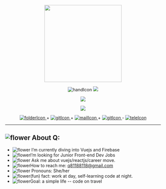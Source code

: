 <p align="center"><img src="https://user-images.githubusercontent.com/91670223/164977209-d0dd5282-3cc0-452b-bfec-d4455573b384.png" width="250"/></p>
<p align="center">
  <img src="https://user-images.githubusercontent.com/91670223/165062616-3e70d206-d897-4336-a7c4-c70c2dac6a49.png" alt="handIcon"/>
  <img src="https://user-images.githubusercontent.com/91670223/164980176-77c9240d-b65b-43a6-8286-49ffd6aa62f5.gif" />
</p>
<p align="center"><img src="https://user-images.githubusercontent.com/91670223/164980180-c81beac3-0b5d-43ca-a763-db9a4edbc8dd.gif" /></p>
<p align="center"><img src="https://user-images.githubusercontent.com/91670223/164984033-665d8be2-971b-4d4e-8259-3520fdc3fb94.gif"/></p>
<p align="center">
  <a href="https://github.com/Qrious-Coder" target="_blank" rel="noreferrer noopener">
    <img src="https://user-images.githubusercontent.com/91670223/164985205-3d87f223-9a52-4292-aacd-49f35dfaa664.png" alt="folderIcon"/>
  </a> +
  <a href="https://github.com/Qrious-Coder" target="_blank" rel="noreferrer noopener">
    <img src="https://user-images.githubusercontent.com/91670223/164984823-9e9e95c5-d5a3-4d7e-91f2-d46abff3e3e6.png" alt="gitIcon"/>
  </a> +
  <a href="https://mail.google.com/mail/?view=cm&to=q81188118@gmail.com&su=Email+To+Q_coder&body=Write+your+message+here&bcc=h20218888@gmail.com">
    <img src="https://user-images.githubusercontent.com/91670223/164985216-305ff82e-0d3f-41e8-8dea-016bf8325fab.png" alt="mailIcon"/>
  </a> +
  <a href="https://www.messenger.com/t/100001670613328/" target="_blank" rel="noreferrer noopener">
    <img src="https://user-images.githubusercontent.com/91670223/164985218-7c57720e-d98d-41af-9f9e-7ffa1811a675.png" alt="gitIcon"/>
  </a> -
  <a href="https://t.me/Q_Duan" target="_blank" rel="noreferrer noopener">
    <img src="https://user-images.githubusercontent.com/91670223/164985223-dd446074-58e9-431e-b7c6-bcf8119b8469.png" alt="teleIcon"/>
  </a> 
</p>

---
<h2>
  <span><img src="https://user-images.githubusercontent.com/91670223/165063378-40bba257-80c8-44ac-8af1-2d5cc7e98d6c.png" alt="flower"/></span>
  About Q:
</h2>

- <span><img src="https://user-images.githubusercontent.com/91670223/165063076-9f267a83-d888-40cd-820a-d66bfd5f65e1.png" alt="flower"/></span> I’m currently diving into Vuejs and Firebase 
- <span><img src="https://user-images.githubusercontent.com/91670223/165063076-9f267a83-d888-40cd-820a-d66bfd5f65e1.png" alt="flower"/></span>I’m looking for Junior Front-end Dev Jobs
- <span><img src="https://user-images.githubusercontent.com/91670223/165063076-9f267a83-d888-40cd-820a-d66bfd5f65e1.png" alt="flower"/></span> Ask me about vuejs/reactjs/career move.
- <span><img src="https://user-images.githubusercontent.com/91670223/165063076-9f267a83-d888-40cd-820a-d66bfd5f65e1.png" alt="flower"/></span>How to reach me: q81188118@gmail.com
- <span><img src="https://user-images.githubusercontent.com/91670223/165063076-9f267a83-d888-40cd-820a-d66bfd5f65e1.png" alt="flower"/></span> Pronouns: She/her
- <span><img src="https://user-images.githubusercontent.com/91670223/165063076-9f267a83-d888-40cd-820a-d66bfd5f65e1.png" alt="flower"/></span>(fun) fact: work at day, self-learning code at night.
- <span><img src="https://user-images.githubusercontent.com/91670223/165063076-9f267a83-d888-40cd-820a-d66bfd5f65e1.png" alt="flower"/></span>Goal: a simple life -- code on travel


